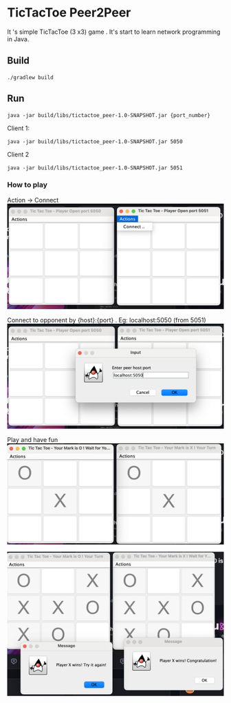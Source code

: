 # TicTacToe Peer2Peer 

It 's simple TicTacToe (3
x3) game . It's start to learn network programming in Java.

## Build 
```shell
./gradlew build  
```

## Run
```shell
java -jar build/libs/tictactoe_peer-1.0-SNAPSHOT.jar {port_number}
```

Client 1:
```shell
java -jar build/libs/tictactoe_peer-1.0-SNAPSHOT.jar 5050
```
Client 2
```shell
java -jar build/libs/tictactoe_peer-1.0-SNAPSHOT.jar 5051
```
### How to play 
Action -> Connect
![step1.png](documents%2Fscreenshots%2Fstep1.png)

Connect to opponent by {host}:{port} . Eg: localhost:5050 (from 5051)
![step2.png](documents%2Fscreenshots%2Fstep2.png)

Play and have fun
![step3.png](documents%2Fscreenshots%2Fstep3.png)

![step4.png](documents%2Fscreenshots%2Fstep4.png)